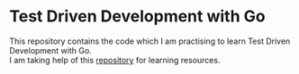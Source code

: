 # Test Driven Development with Go

This repository contains the code which I am practising to learn Test Driven Development with Go.  
I am taking help of this [repository](https://github.com/quii/learn-go-with-tests) for learning resources. 
